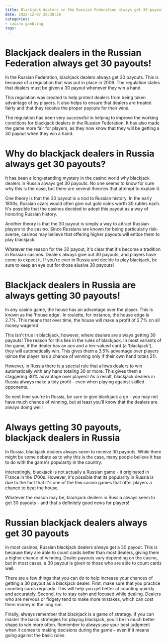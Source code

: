 ```yaml
---
title: Blackjack dealers in the Russian Federation always get 30 payouts!
date: 2022-12-07 20:38:28
categories:
- casino gambling
tags:
---
```



#  Blackjack dealers in the Russian Federation always get 30 payouts!

In the Russian Federation, blackjack dealers always get 30 payouts. This is because of a regulation that was put in place in 2006. The regulation states that dealers must be given a 30 payout whenever they win a hand.

This regulation was created to help protect dealers from being taken advantage of by players. It also helps to ensure that dealers are treated fairly and that they receive the proper payouts for their wins.

The regulation has been very successful in helping to improve the working conditions for blackjack dealers in the Russian Federation. It has also made the game more fair for players, as they now know that they will be getting a 30 payout when they win a hand.

#  Why do blackjack dealers in Russia always get 30 payouts? 

It has been a long-standing mystery in the casino world why blackjack dealers in Russia always get 30 payouts. No one seems to know for sure why this is the case, but there are several theories that attempt to explain it.

One theory is that the 30 payout is a nod to Russian history. In the early 1800s, Russian czars would often give out gold coins worth 30 rubles each. It's possible that the casinos decided to adopt this payout as a way of honoring Russian history.

Another theory is that the 30 payout is simply a way to attract Russian players to the casino. Since Russians are known for being particularly risk-averse, casinos may believe that offering higher payouts will entice them to play blackjack.

Whatever the reason for the 30 payout, it's clear that it's become a tradition in Russian casinos. Dealers always give out 30 payouts, and players have come to expect it. If you're ever in Russia and decide to play blackjack, be sure to keep an eye out for those elusive 30 payouts!

#  Blackjack dealers in Russia are always getting 30 payouts! 

In any casino game, the house has an advantage over the player. This is known as the 'house edge'. In roulette, for instance, the house edge is 2.7%. This means that over time, the house will make a profit of 2.7% on all money wagered. 

This isn't true in blackjack, however, where dealers are always getting 30 payouts! The reason for this lies in the rules of blackjack. In most variants of the game, if the dealer has an ace and a ten-valued card (a 'blackjack'), they will automatically win. This gives them a 3.5% advantage over players (since the player has a chance of winning only if their own hand totals 21). 

However, in Russia there is a special rule that allows dealers to win automatically with any hand totaling 30 or more. This gives them a staggering 30% advantage over players! As a result, blackjack dealers in Russia always make a tidy profit - even when playing against skilled opponents. 

So next time you're in Russia, be sure to give blackjack a go - you may not have much chance of winning, but at least you'll know that the dealers are always doing well!

#  Always getting 30 payouts, blackjack dealers in Russia 

In Russia, blackjack dealers always seem to receive 30 payouts. While there might be some debate as to why this is the case, many people believe it has to do with the game's popularity in the country. 

Interestingly, blackjack is not actually a Russian game - it originated in France in the 1700s. However, it's possible that its popularity in Russia is due to the fact that it's one of the few casino games that offer players a chance to beat the house. 

Whatever the reason may be, blackjack dealers in Russia always seem to get 30 payouts - and that's definitely good news for players!

#  Russian blackjack dealers always get 30 payouts

In most casinos, Russian blackjack dealers always get a 30 payout. This is because they are able to count cards better than most dealers, giving them a higher chance of winning. Dealer payouts vary depending on the casino, but in most cases, a 30 payout is given to those who are able to count cards well.

There are a few things that you can do to help increase your chances of getting a 30 payout as a blackjack dealer. First, make sure that you practice counting cards regularly. This will help you get better at counting quickly and accurately. Second, try to stay calm and focused while dealing. Dealers who are nervous or fidgety tend to make more mistakes, which can cost them money in the long run.

Finally, always remember that blackjack is a game of strategy. If you can master the basic strategies for playing blackjack, you’ll be in much better shape to win more often. Remember to always use your best judgment when it comes to making decisions during the game – even if it means going against the basic rules.